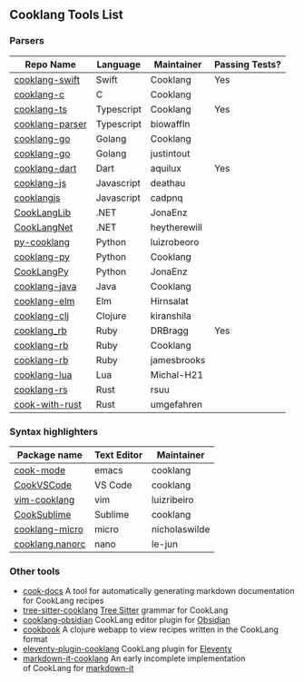 ## Cooklang Tools List

### Parsers ###

Repo Name | Language | Maintainer | Passing Tests?
---|---|---|---
[cooklang-swift](https://github.com/cooklang/cooklang-swift) | Swift | Cooklang | Yes
[cooklang-c](https://github.com/cooklang/cooklang-c) | C | Cooklang | 
[cooklang-ts](https://github.com/cooklang/cooklang-ts) | Typescript | Cooklang | Yes
[cooklang-parser](https://github.com/biowaffeln/cooklang-parser) | Typescript | biowaffln| 
[cooklang-go](https://github.com/cooklang/cooklang-ts) | Golang | Cooklang | 
[cooklang-go](https://github.com/justintout/cooklang-go) | Golang | justintout |
[cooklang-dart](https://github.com/aquilax/cooklang-dart) | Dart | aquilux | Yes
[cooklang-js](https://github.com/deathau/cooklang-js) | Javascript | deathau | 
[cooklangjs](https://github.com/cadpnq/cooklangjs) | Javascript | cadpnq |
[CookLangLib](https://github.com/JonaEnz/CookLangLib) | .NET | JonaEnz
[CookLangNet](https://github.com/heytherewill/CookLangNet) |.NET | heytherewill
[py-cooklang](https://github.com/luizribeiro/py-cooklang) |Python | luizrobeoro
[cooklang-py](https://github.com/cooklang/cooklang-py )| Python | Cooklang
[CookLangPy](https://github.com/JonaEnz/CookLangPy)| Python | JonaEnz
[cooklang-java](https://github.com/cooklang/cooklang-java) | Java | Cooklang
[cooklang-elm](https://github.com/hirnsalat/cooklang-elm) | Elm | Hirnsalat
[cooklang-clj](https://github.com/kiranshila/cooklang-clj) | Clojure | kiranshila
[cooklang_rb](https://github.com/DRBragg/cooklang_rb) | Ruby | DRBragg | Yes
[cooklang-rb](https://github.com/cooklang/cooklang-rb) | Ruby | Cooklang
[cooklang-rb](https://github.com/jamesbrooks/cooklang-rb)| Ruby | jamesbrooks
[cooklang-lua](https://github.com/michal-h21/cooklang-lua)  |Lua | Michal-H21
[cooklang-rs](https://github.com/rsuu/cooklang-rs) | Rust | rsuu
[cook-with-rust](https://github.com/umgefahren/cook-with-rust) | Rust |umgefahren

### Syntax highlighters
Package name | Text Editor | Maintainer
---|---|---
[cook-mode](https://github.com/cooklang/cook-mode)|emacs | cooklang
[CookVSCode](https://github.com/cooklang/CookVSCode)| VS Code | cooklang
[vim-cooklang](https://github.com/luizribeiro/vim-cooklang) | vim | luizribeiro
[CookSublime](https://github.com/cooklang/CookSublime) | Sublime | cooklang
[cooklang-micro](https://github.com/nicholaswilde/cooklang-micro) | micro | nicholaswilde
[cooklang.nanorc](https://github.com/le-jun/cooklang.nanorc) | nano | le-jun

### Other tools
- [cook-docs](https://github.com/nicholaswilde/cook-docs) A tool for automatically generating markdown documentation for CookLang recipes
- [tree-sitter-cooklang](https://github.com/addcninblue/tree-sitter-cooklang) [Tree Sitter](https://tree-sitter.github.io/tree-sitter/) grammar for CookLang
- [cooklang-obsidian](https://github.com/deathau/cooklang-obsidian) CookLang editor plugin for [Obsidian](https://obsidian.md)
- [cookbook](https://github.com/PimW/cookbook) A clojure webapp to view recipes written in the CookLang format
- [eleventy-plugin-cooklang](https://github.com/matt-auckland/eleventy-plugin-cooklang) CookLang plugin for [Eleventy](https://www.11ty.dev)
- [markdown-it-cooklang](https://github.com/ulfschneider/markdown-it-cooklang) An early incomplete implementation of CookLang for [markdown-it](https://github.com/markdown-it/markdown-it)



